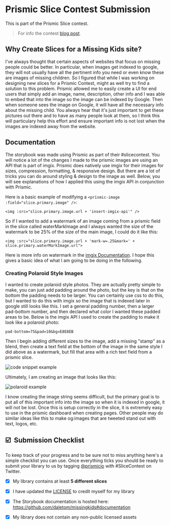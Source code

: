 # Prismic Slice Contest Submission
This is part of the Prismic Slice contest.

> For info the contest [blog post](https://prismic.io/blog/slice-contest?utm_campaign=devexp&utm_source=github&utm_medium=slicecontestpost).

## Why Create Slices for a Missing Kids site?

I've always thought that certain aspects of websites that focus on missing people could be better. In particular, when images get indexed to google, they will not usually have all the pertinent info you need or even know these are images of missing children. So I figured that while I was working on designing new slices for a Prismic Contest, might as well try to find a solution to this problem.  Prismic allowed me to easily create a UI for end users that simply add an image, name, description, other info and I was able to embed that into the image so the image can be indexed by Google. Then when someone sees the image on Google, it will have all the necessary info about the missing child.  You always hear that it's just important to get these pictures out there and to have as many people look at them, so I think this will particulary help this effort and ensure important info is not lost when the images are indexed away from the website.

## Documentation

The storybook was made using Prismic as part of their #slicecontest. You will notice a lot of the changes I made to the prismic images are using an API that is part of imgix. Prismic does natively use imgix for their images for sizes, compression, formatting, & responsive design. But there are a lot of tricks you can do around styling & design to the image as well. Below, you will see explanations of how I applied this using the imgix API in conjunction with Prismic.

Here is a basic example of modifying a `<prismic-image :field="slice.primary.image" />`:

```
<img :src="slice.primary.image.url + 'insert-imgix-api'" />
```

So if I wanted to add a watermark of an image coming from a prismic field in the slice called waterMarkImage and I always wanted the size of the watermark to be 25% of the size of the main image, I could do it like this:
```
<img :src="slice.primary.image.url + 'mark-w=.25&mark=' + slice.primary.waterMarkImage.url">
```
Here is more info on watermark in the [imgix Documentation](https://docs.imgix.com/apis/rendering/watermark/mark). I hope this gives a basic idea of what I am going to be doing in the following.

### Creating Polaroid Style Images

I wanted to create polaroid style photos. They are actually pretty simple to make, you can just add padding around the photo, but the key is that on the bottom the padding needs to be larger. You can certainly use css to do this, but I wanted to do this with imgix so the image that is indexed later in google still looks like this. I set a general padding number, then a larger pad-bottom number, and then declared what color I wanted these padded areas to be. Below is the imgix API I used to create the padding to make it look like a polaroid photo:
```
pad-bottom=75&pad=10&bg=E8E8EB 
```
Then I begin adding different sizes to the image, add a missing "stamp" as a blend, then create a text field at the bottom of the image in the same style I did above as a watermark, but fill that area with a rich text field from a prismic slice.

![code snippet example](https://images.prismic.io/missingkids/bcf43dba-baa4-4e77-8f96-edf0e6978b4e_missingimgcode.png?auto=compress,format&w=640&h=480&fit=fill&fill=solid&fill-color=CBD5E0)

Ultimately, I am creating an image that looks like this: 

![polaroid example](https://images.prismic.io/missingkids/c670e6b4-5274-4094-b025-15b6ce69f223_polaroid.jpg?w=300)

I know creating the image string seems difficult, but the primary goal is to put all of this important info into the image so when it is indexed in google, it will not be lost. Once this is setup correctly in the slice, it is extremely easy to use in the prismic dashboard when creating pages. Other people may do similar ideas like this to make og:images that are tweeted stand out with text, logos, etc.  

## ☑️ &nbsp;Submission Checklist

To keep track of your progress and to be sure not to miss anything here's a simple checklist you can use. Once everything ticks you should be ready to submit your library to us by tagging [@prismicio](https://twitter.com/prismicio) with #SliceContest on Twitter.

- [X] My library contains at least **5 different slices**
- [X] I have updated the [LICENSE](./LICENSE) to credit myself for my library
- [X] The Storybook documentation is hosted here: https://github.com/daletom/missingkids#documentation 
- [X] My library does not contain any non-public licensed assets


